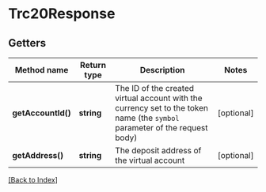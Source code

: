 # Trc20Response

## Getters

Method name | Return type | Description | Notes
------------ | ------------- | ------------- | -------------
**getAccountId()** | **string** | The ID of the created virtual account with the currency set to the token name (the <code>symbol</code> parameter of the request body) | [optional]
**getAddress()** | **string** | The deposit address of the virtual account | [optional]

[[Back to Index]](../index.md)
